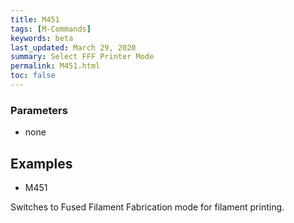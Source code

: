 ```yaml
---
title: M451
tags: [M-Commands] 
keywords: beta 
last_updated: March 29, 2020 
summary: Select FFF Printer Mode 
permalink: M451.html
toc: false 
---
```



### Parameters

* none

## Examples

* M451

Switches to Fused Filament Fabrication mode for filament printing.

